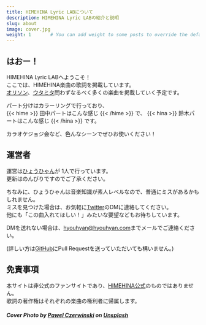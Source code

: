 ```yaml
---
title: HIMEHINA Lyric LABについて
description: HIMEHINA Lyric LABの紹介と説明
slug: about
image: cover.jpg
weight: 1       # You can add weight to some posts to override the default sorting (date descending)
---
```

## はおー！
HIMEHINA Lyric LABへようこそ！  
ここでは、HIMEHINA楽曲の歌詞を掲載しています。  
[オリソン](/categories/original/)、[ウタミタ](/categories/cover/)問わずなるべく多くの楽曲を掲載していく予定です。

パート分けはカラーリングで行っており、  
{{< hime >}}
田中パートはこんな感じ
{{< /hime >}}
で、
{{< hina >}}
鈴木パートはこんな感じ
{{< /hina >}}
です。

カラオケジョジ会など、色んなシーンでぜひお使いください！  


## 運営者

運営は[ひょうひゃん](https://twitter.com/hyouhyan)が 1人で行っています。  
更新はのんびりですのでご了承ください。  

ちなみに、ひょうひゃんは音楽知識が素人レベルなので、普通にミスがあるかもしれません。  
ミスを見つけた場合は、お気軽に[Twitter](https://twitter.com/hyouhyan)のDMに連絡してください。  
他にも「この曲入れてほしい！」みたいな要望などもお待ちしています。

DMを送れない場合は、[hyouhyan@hyouhyan.com](mailto:hyouhyan@hyouhyan.com)までメールでご連絡ください。  

(詳しい方は[GitHub](https://github.com/hyouhyan/himehina_lyricLab)にPull Requestを送っていただいても構いません。)


## 免責事項
本サイトは非公式のファンサイトであり、[HIMEHINA公式](https://himehina.jp/)のものではありません。  
歌詞の著作権はそれぞれの楽曲の権利者に帰属します。  

##### Cover Photo by [Pawel Czerwinski](https://unsplash.com/@pawel_czerwinski) on [Unsplash](https://unsplash.com/)
